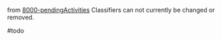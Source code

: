 from [8000-pendingActivities](8000-pendingActivities.md)
Classifiers can not currently be changed or removed.

#todo 